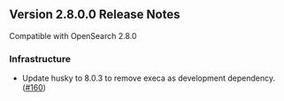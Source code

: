 ## Version 2.8.0.0 Release Notes

Compatible with OpenSearch 2.8.0


### Infrastructure

* Update husky to 8.0.3 to remove execa as development dependency. ([#160](https://github.com/opensearch-project/ml-commons-dashboards/pull/160))
